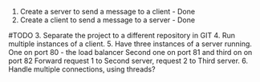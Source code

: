1. Create  a server to send a message to a client - Done 
2. Create a client to send a message to a server - Done

#TODO
3. Separate the project to a different repository in GIT
4. Run multiple instances of a client.
5. Have three instances of a server running.
   One on port 80 - the load balancer
   Second one on port 81 and third on on port 82
   Forward request 1 to Second server, request 2 to Third server.
6. Handle multiple connections, using threads?